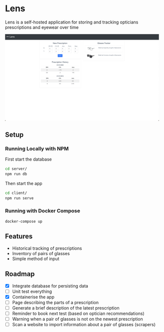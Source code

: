 # Lens

Lens is a self-hosted application for storing and tracking opticians prescriptions and eyewear over time

![Lens dashboard](./docs/img/lens_dashboard.png)

## Setup

### Running Locally with NPM

First start the database
```bash
cd server/
npm run db
```

Then start the app
```bash
cd client/
npm run serve
```

### Running with Docker Compose

```
docker-compose up
```

## Features

- Historical tracking of prescriptions
- Inventory of pairs of glasses
- Simple method of input

## Roadmap

- [x] Integrate database for persisting data
- [ ] Unit test everything
- [x] Containerise the app
- [ ] Page describing the parts of a prescription
- [ ] Generate a brief description of the latest prescription
- [ ] Reminder to book next test (based on optician recommendations)
- [ ] Warning when a pair of glasses is not on the newest prescription
- [ ] Scan a website to import information about a pair of glasses (scrapers)
